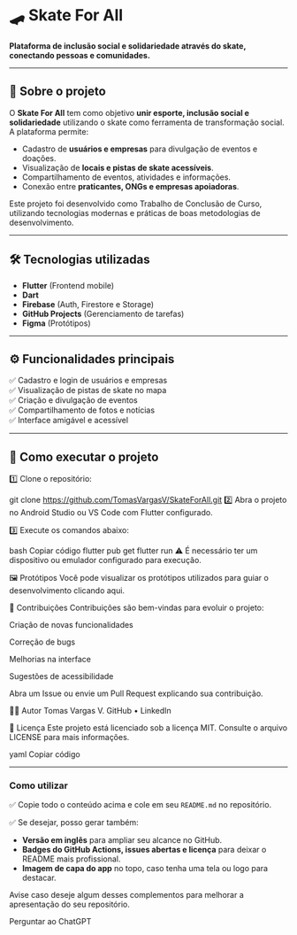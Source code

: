 # 🛹 Skate For All

**Plataforma de inclusão social e solidariedade através do skate, conectando pessoas e comunidades.**

---

## 📌 Sobre o projeto

O **Skate For All** tem como objetivo **unir esporte, inclusão social e solidariedade** utilizando o skate como ferramenta de transformação social. A plataforma permite:

- Cadastro de **usuários e empresas** para divulgação de eventos e doações.
- Visualização de **locais e pistas de skate acessíveis**.
- Compartilhamento de eventos, atividades e informações.
- Conexão entre **praticantes, ONGs e empresas apoiadoras**.

Este projeto foi desenvolvido como Trabalho de Conclusão de Curso, utilizando tecnologias modernas e práticas de boas metodologias de desenvolvimento.

---

## 🛠️ Tecnologias utilizadas

- **Flutter** (Frontend mobile)
- **Dart**
- **Firebase** (Auth, Firestore e Storage)
- **GitHub Projects** (Gerenciamento de tarefas)
- **Figma** (Protótipos)

---

## ⚙️ Funcionalidades principais

✅ Cadastro e login de usuários e empresas  
✅ Visualização de pistas de skate no mapa  
✅ Criação e divulgação de eventos  
✅ Compartilhamento de fotos e notícias  
✅ Interface amigável e acessível

---

## 🚀 Como executar o projeto

1️⃣ Clone o repositório:

git clone https://github.com/TomasVargasV/SkateForAll.git
2️⃣ Abra o projeto no Android Studio ou VS Code com Flutter configurado.

3️⃣ Execute os comandos abaixo:

bash
Copiar código
flutter pub get
flutter run
⚠️ É necessário ter um dispositivo ou emulador configurado para execução.

🖼️ Protótipos
Você pode visualizar os protótipos utilizados para guiar o desenvolvimento clicando aqui.

🤝 Contribuições
Contribuições são bem-vindas para evoluir o projeto:

Criação de novas funcionalidades

Correção de bugs

Melhorias na interface

Sugestões de acessibilidade

Abra um Issue ou envie um Pull Request explicando sua contribuição.

🧑‍💻 Autor
Tomas Vargas V.
GitHub • LinkedIn

📜 Licença
Este projeto está licenciado sob a licença MIT. Consulte o arquivo LICENSE para mais informações.

yaml
Copiar código

---

### Como utilizar

✅ Copie todo o conteúdo acima e cole em seu `README.md` no repositório.

✅ Se desejar, posso gerar também:
- **Versão em inglês** para ampliar seu alcance no GitHub.
- **Badges do GitHub Actions, issues abertas e licença** para deixar o README mais profissional.
- **Imagem de capa do app** no topo, caso tenha uma tela ou logo para destacar.

Avise caso deseje algum desses complementos para melhorar a apresentação do seu repositório.







Perguntar ao ChatGPT
